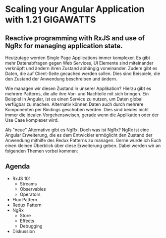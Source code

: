 # Scaling your Angular Application with 1.21 GIGAWATTS
## Reactive programming with RxJS and use of NgRx for managing application state.

Heutzutage werden Single Page Applications immer komplexer. Es gibt mehr Datenabfragen gegen Web Services, UI Elemente sind miteinander verknüpft und ändern ihren Zustand abhängig voneinander. Zudem gibt es Daten, die auf Client-Seite gecached werden sollen. Dies sind Beispiele, die den Zustand der Anwendung beschreiben und ändern.

Wie managen wir diesen Zustand in unserer Applikation? Hierzu gibt es mehrere Patterns, die alle ihre Vor- und Nachteile mit sich bringen. Ein Beispiel in Angular, ist es einen Service zu nutzen, um Daten global verfügbar zu machen. Alternativ können Daten auch durch mehrere Komponenten per Bindings geschoben werden. Dies sind beides nicht immer die idealen Vorgehensweisen, gerade wenn die Applikation oder der Use Case komplexer wird.

Als "neue" Alternative gibt es NgRx. Doch was ist NgRx? NgRx ist eine Angular Erweiterung, die es dem Entwickler ermöglicht den Zustand der Anwendung mithilfe des Redux Patterns zu managen. Gerne würde ich Euch einen kleinen Überblick über diese Erweiterung geben. Dabei werden wir an folgenden Themen vorbei kommen:

## Agenda
* RxJS 101
    * Streams
    * Observables
    * Operators
* Flux Pattern
* Redux Pattern
* NgRx
    * Store
    * Effects
    * Debugging
* Diskussion
